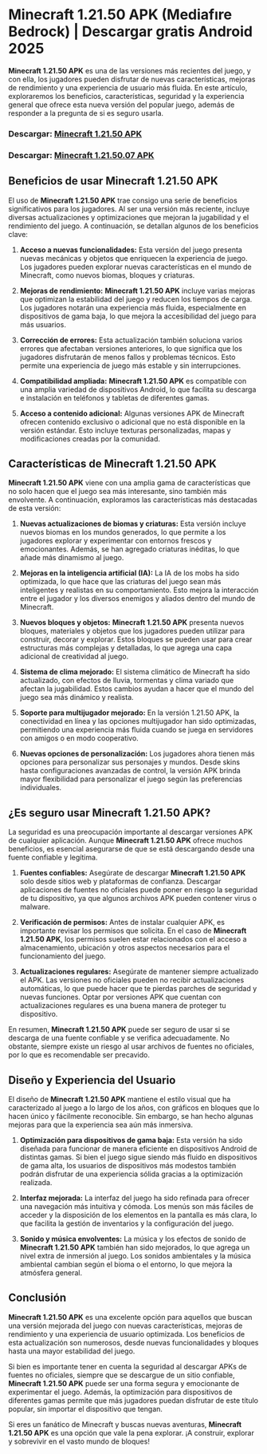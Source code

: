 # Minecraft 1.21.50 APK (Mediafıre Bedrock) | Descargar gratis Android 2025

**Minecraft 1.21.50 APK** es una de las versiones más recientes del juego, y con ella, los jugadores pueden disfrutar de nuevas características, mejoras de rendimiento y una experiencia de usuario más fluida. En este artículo, exploraremos los beneficios, características, seguridad y la experiencia general que ofrece esta nueva versión del popular juego, además de responder a la pregunta de si es seguro usarla.

### Descargar: [Minecraft 1.21.50 APK](https://tinyurl.com/4d8pmrau)
### Descargar: [Minecraft 1.21.50.07 APK](https://tinyurl.com/5n6uust7)

## **Beneficios de usar Minecraft 1.21.50 APK**

El uso de **Minecraft 1.21.50 APK** trae consigo una serie de beneficios significativos para los jugadores. Al ser una versión más reciente, incluye diversas actualizaciones y optimizaciones que mejoran la jugabilidad y el rendimiento del juego. A continuación, se detallan algunos de los beneficios clave:

1. **Acceso a nuevas funcionalidades:** Esta versión del juego presenta nuevas mecánicas y objetos que enriquecen la experiencia de juego. Los jugadores pueden explorar nuevas características en el mundo de Minecraft, como nuevos biomas, bloques y criaturas.
  
2. **Mejoras de rendimiento:** **Minecraft 1.21.50 APK** incluye varias mejoras que optimizan la estabilidad del juego y reducen los tiempos de carga. Los jugadores notarán una experiencia más fluida, especialmente en dispositivos de gama baja, lo que mejora la accesibilidad del juego para más usuarios.

3. **Corrección de errores:** Esta actualización también soluciona varios errores que afectaban versiones anteriores, lo que significa que los jugadores disfrutarán de menos fallos y problemas técnicos. Esto permite una experiencia de juego más estable y sin interrupciones.

4. **Compatibilidad ampliada:** **Minecraft 1.21.50 APK** es compatible con una amplia variedad de dispositivos Android, lo que facilita su descarga e instalación en teléfonos y tabletas de diferentes gamas.

5. **Acceso a contenido adicional:** Algunas versiones APK de Minecraft ofrecen contenido exclusivo o adicional que no está disponible en la versión estándar. Esto incluye texturas personalizadas, mapas y modificaciones creadas por la comunidad.

## **Características de Minecraft 1.21.50 APK**

**Minecraft 1.21.50 APK** viene con una amplia gama de características que no solo hacen que el juego sea más interesante, sino también más envolvente. A continuación, exploramos las características más destacadas de esta versión:

1. **Nuevas actualizaciones de biomas y criaturas:** Esta versión incluye nuevos biomas en los mundos generados, lo que permite a los jugadores explorar y experimentar con entornos frescos y emocionantes. Además, se han agregado criaturas inéditas, lo que añade más dinamismo al juego.

2. **Mejoras en la inteligencia artificial (IA):** La IA de los mobs ha sido optimizada, lo que hace que las criaturas del juego sean más inteligentes y realistas en su comportamiento. Esto mejora la interacción entre el jugador y los diversos enemigos y aliados dentro del mundo de Minecraft.

3. **Nuevos bloques y objetos:** **Minecraft 1.21.50 APK** presenta nuevos bloques, materiales y objetos que los jugadores pueden utilizar para construir, decorar y explorar. Estos bloques se pueden usar para crear estructuras más complejas y detalladas, lo que agrega una capa adicional de creatividad al juego.

4. **Sistema de clima mejorado:** El sistema climático de Minecraft ha sido actualizado, con efectos de lluvia, tormentas y clima variado que afectan la jugabilidad. Estos cambios ayudan a hacer que el mundo del juego sea más dinámico y realista.

5. **Soporte para multijugador mejorado:** En la versión 1.21.50 APK, la conectividad en línea y las opciones multijugador han sido optimizadas, permitiendo una experiencia más fluida cuando se juega en servidores con amigos o en modo cooperativo.

6. **Nuevas opciones de personalización:** Los jugadores ahora tienen más opciones para personalizar sus personajes y mundos. Desde skins hasta configuraciones avanzadas de control, la versión APK brinda mayor flexibilidad para personalizar el juego según las preferencias individuales.

## **¿Es seguro usar Minecraft 1.21.50 APK?**

La seguridad es una preocupación importante al descargar versiones APK de cualquier aplicación. Aunque **Minecraft 1.21.50 APK** ofrece muchos beneficios, es esencial asegurarse de que se está descargando desde una fuente confiable y legítima.

1. **Fuentes confiables:** Asegúrate de descargar **Minecraft 1.21.50 APK** solo desde sitios web y plataformas de confianza. Descargar aplicaciones de fuentes no oficiales puede poner en riesgo la seguridad de tu dispositivo, ya que algunos archivos APK pueden contener virus o malware.

2. **Verificación de permisos:** Antes de instalar cualquier APK, es importante revisar los permisos que solicita. En el caso de **Minecraft 1.21.50 APK**, los permisos suelen estar relacionados con el acceso a almacenamiento, ubicación y otros aspectos necesarios para el funcionamiento del juego.

3. **Actualizaciones regulares:** Asegúrate de mantener siempre actualizado el APK. Las versiones no oficiales pueden no recibir actualizaciones automáticas, lo que puede hacer que te pierdas parches de seguridad y nuevas funciones. Optar por versiones APK que cuentan con actualizaciones regulares es una buena manera de proteger tu dispositivo.

En resumen, **Minecraft 1.21.50 APK** puede ser seguro de usar si se descarga de una fuente confiable y se verifica adecuadamente. No obstante, siempre existe un riesgo al usar archivos de fuentes no oficiales, por lo que es recomendable ser precavido.

## **Diseño y Experiencia del Usuario**

El diseño de **Minecraft 1.21.50 APK** mantiene el estilo visual que ha caracterizado al juego a lo largo de los años, con gráficos en bloques que lo hacen único y fácilmente reconocible. Sin embargo, se han hecho algunas mejoras para que la experiencia sea aún más inmersiva.

1. **Optimización para dispositivos de gama baja:** Esta versión ha sido diseñada para funcionar de manera eficiente en dispositivos Android de distintas gamas. Si bien el juego sigue siendo más fluido en dispositivos de gama alta, los usuarios de dispositivos más modestos también podrán disfrutar de una experiencia sólida gracias a la optimización realizada.

2. **Interfaz mejorada:** La interfaz del juego ha sido refinada para ofrecer una navegación más intuitiva y cómoda. Los menús son más fáciles de acceder y la disposición de los elementos en la pantalla es más clara, lo que facilita la gestión de inventarios y la configuración del juego.

3. **Sonido y música envolventes:** La música y los efectos de sonido de **Minecraft 1.21.50 APK** también han sido mejorados, lo que agrega un nivel extra de inmersión al juego. Los sonidos ambientales y la música ambiental cambian según el bioma o el entorno, lo que mejora la atmósfera general.

## **Conclusión**

**Minecraft 1.21.50 APK** es una excelente opción para aquellos que buscan una versión mejorada del juego con nuevas características, mejoras de rendimiento y una experiencia de usuario optimizada. Los beneficios de esta actualización son numerosos, desde nuevas funcionalidades y bloques hasta una mayor estabilidad del juego.

Si bien es importante tener en cuenta la seguridad al descargar APKs de fuentes no oficiales, siempre que se descargue de un sitio confiable, **Minecraft 1.21.50 APK** puede ser una forma segura y emocionante de experimentar el juego. Además, la optimización para dispositivos de diferentes gamas permite que más jugadores puedan disfrutar de este título popular, sin importar el dispositivo que tengan.

Si eres un fanático de Minecraft y buscas nuevas aventuras, **Minecraft 1.21.50 APK** es una opción que vale la pena explorar. ¡A construir, explorar y sobrevivir en el vasto mundo de bloques!
